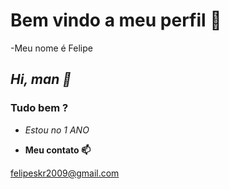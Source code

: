 # **Bem vindo a meu perfil 🖤**

-Meu nome é Felipe

## _Hi, man 💪_
### Tudo bem ?

- _Estou no 1 ANO_


- **Meu contato 📫**

felipeskr2009@gmail.com

